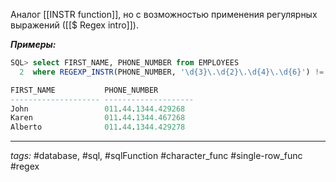 Аналог [[INSTR function]], но с возможностью применения регулярных выражений ([[$ Regex intro]]).

***Примеры:***
```sql
SQL> select FIRST_NAME, PHONE_NUMBER from EMPLOYEES
  2  where REGEXP_INSTR(PHONE_NUMBER, '\d{3}\.\d{2}\.\d{4}\.\d{6}') != 0;

FIRST_NAME           PHONE_NUMBER
-------------------- --------------------
John                 011.44.1344.429268
Karen                011.44.1344.467268
Alberto              011.44.1344.429278
```
---
*tags:* #database, #sql, #sqlFunction #character_func #single-row_func #regex 